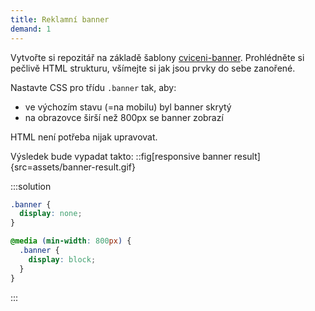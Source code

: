 ```yaml
---
title: Reklamní banner
demand: 1
---
```


Vytvořte si repozitář na základě šablony [cviceni-banner](https://github.com/Czechitas-podklady-WEB/cviceni-banner).
Prohlédněte si pečlivě HTML strukturu, všímejte si jak jsou prvky do sebe zanořené.

Nastavte CSS pro třídu `.banner` tak, aby:

- ve výchozím stavu (=na mobilu) byl banner skrytý
- na obrazovce širší než 800px se banner zobrazí

HTML není potřeba nijak upravovat.

Výsledek bude vypadat takto:
::fig[responsive banner result]{src=assets/banner-result.gif}

:::solution

```css
.banner {
  display: none;
}

@media (min-width: 800px) {
  .banner {
    display: block;
  }
}
```

:::
